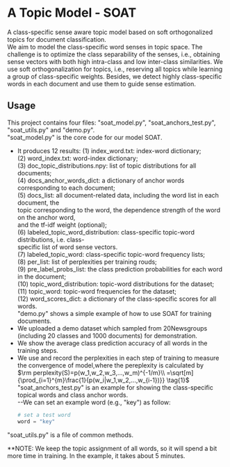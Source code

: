 # A Topic Model - SOAT

 A class-specific sense aware topic model based on soft orthogonalized topics for document classification.  
 We aim to model the class-specific word senses in topic space. The challenge is to optimize the class separability of the senses, i.e., obtaining sense vectors with both high intra-class and low inter-class similarities. We use soft orthogonalization for topics, i.e., reserving all topics while learning a group of class-specific weights. Besides, we detect highly class-specific words in each document and use them to guide sense estimation.  


## Usage

This project contains four files: "soat_model.py", "soat_anchors_test.py", "soat_utils.py" and "demo.py".   
"soat_model.py" is the core code for our model SOAT.  
* It produces 12 results: (1) index_word.txt: index-word dictionary;  
                              (2) word_index.txt: word-index dictionary;  
                              (3) doc_topic_distributions.npy: list of topic distributions for all documents;  
                              (4) docs_anchor_words_dict: a dictionary of anchor words corresponding to each document;  
                              (5) docs_list: all document-related data, including the word list in each document, the  
                              topic corresponding to the word, the dependence strength of the word on the anchor word,  
                              and the tf-idf weight (optional);  
                              (6) labeled_topic_word_distribution: class-specific topic-word distributions, i.e. class-  
                              specific list of word sense vectors.  
                              (7) labeled_topic_word: class-specific topic-word frequency lists;  
                              (8) per_list: list of perplexities per training rouds;  
                              (9) pre_label_probs_list: the class prediction probabilities for each word in the document;  
                              (10) topic_word_distribution: topic-word distributions for the dataset;  
                              (11) topic_word: topic-word frequencies for the dataset;  
                              (12) word_scores_dict: a dictionary of the class-specific scores for all words.  
"demo.py" shows a simple example of how to use SOAT for training documents.  
* We uploaded a demo dataset which sampled from 20Newsgroups (including 20 classes and 1000 documents) for demonstration.  
* We show the average class prediction accuracy of all words in the training steps.  
* We use and record the perplexities in each step of training to measure the convergence of model,where the pereplexity is calculated by  
	$\rm perplexity(S)=p(w_1,w_2,w_3,...,w_m)^{-1/m}\\ =\sqrt[m]{\prod_{i=1}^{m}\frac{1}{p(w_i|w_1,w_2,...,w_{i-1})}} \tag{1}$  
"soat_anchors_test.py" is an example for showing the class-specific topical words and class anchor words.  
	--We can set an example word (e.g., "key") as follow:  
	```python  
	# set a test word  
    word = "key"  
	```  
"soat_utils.py" is a file of common methods.  


**NOTE: We keep the topic assignment of all words, so it will spend a bit more time in training. In the example, it takes about 5 minutes.  
		


